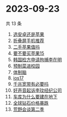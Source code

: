 # 2023-09-23

共 13 条

<!-- BEGIN ZHIHUSEARCH -->
<!-- 最后更新时间 Sat Sep 23 2023 20:19:37 GMT+0800 (China Standard Time) -->
1. [选安卓还是苹果](https://www.zhihu.com/search?q=选安卓还是苹果)
1. [折叠屏手机推荐](https://www.zhihu.com/search?q=折叠屏手机推荐)
1. [二手苹果值吗](https://www.zhihu.com/search?q=二手苹果值吗)
1. [要不要买苹果15](https://www.zhihu.com/search?q=要不要买苹果15)
1. [韩国检方申请拘捕李在明](https://www.zhihu.com/search?q=韩国检方申请拘捕李在明)
1. [预制菜进校园](https://www.zhihu.com/search?q=预制菜进校园)
1. [体制脑](https://www.zhihu.com/search?q=体制脑)
1. [ios17](https://www.zhihu.com/search?q=ios17)
1. [千兆宽带有必要吗](https://www.zhihu.com/search?q=千兆宽带有必要吗)
1. [好声音起诉李玟经纪公司](https://www.zhihu.com/search?q=好声音起诉李玟经纪公司)
1. [车库为什么要建在地下](https://www.zhihu.com/search?q=车库为什么要建在地下)
1. [全球钻石价格暴跌](https://www.zhihu.com/search?q=全球钻石价格暴跌)
1. [荒野会谈第二季](https://www.zhihu.com/search?q=荒野会谈第二季)
<!-- END ZHIHUSEARCH -->
